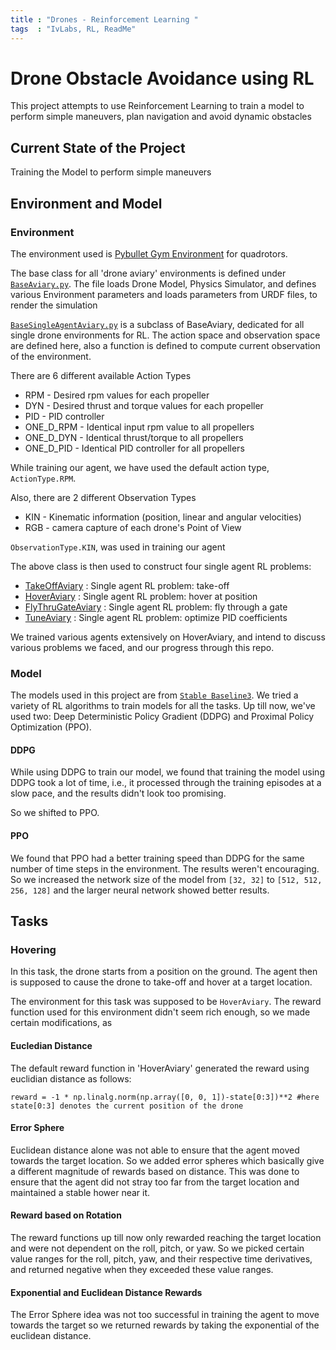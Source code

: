 ```yaml
---
title : "Drones - Reinforcement Learning "
tags  : "IvLabs, RL, ReadMe"
---
```


# Drone Obstacle Avoidance using RL

This project attempts to use Reinforcement Learning to train a model to perform simple maneuvers, plan navigation and avoid dynamic obstacles

## Current State of the Project

Training the Model to perform simple maneuvers

## Environment and Model

### Environment

The environment used is [Pybullet Gym Environment](https://github.com/utiasDSL/gym-pybullet-drones) for quadrotors.

The base class for all 'drone aviary' environments is defined under [``BaseAviary.py``](https://github.com/utiasDSL/gym-pybullet-drones/blob/master/gym_pybullet_drones/envs/BaseAviary.py).
The file loads Drone Model, Physics Simulator, and defines various Environment parameters and loads parameters from URDF files, to render the simulation

[``BaseSingleAgentAviary.py``](https://github.com/utiasDSL/gym-pybullet-drones/blob/master/gym_pybullet_drones/envs/single_agent_rl/BaseSingleAgentAviary.py) is a subclass of BaseAviary, dedicated for all single drone environments for RL. The action space and observation space are defined here, also a function is defined to compute current observation of the environment.

There are 6 different available Action Types
- RPM - Desired rpm values for each propeller
- DYN - Desired thrust and torque values for each propeller
- PID - PID controller
- ONE_D_RPM - Identical input rpm value to all propellers
- ONE_D_DYN - Identical thrust/torque to all propellers
- ONE_D_PID - Identical PID controller for all propellers

While training our agent, we have used the default action type, ``ActionType.RPM``.

Also, there are 2 different Observation Types
- KIN - Kinematic information (position, linear and angular velocities)
- RGB - camera capture of each drone's Point of View

``ObservationType.KIN``, was used in training our agent

The above class is then used to construct four single agent RL problems:
- [TakeOffAviary](https://github.com/utiasDSL/gym-pybullet-drones/blob/master/gym_pybullet_drones/envs/single_agent_rl/TakeoffAviary.py) : Single agent RL problem: take-off
- [HoverAviary](https://github.com/utiasDSL/gym-pybullet-drones/blob/master/gym_pybullet_drones/envs/single_agent_rl/HoverAviary.py) : Single agent RL problem: hover at position
- [FlyThruGateAviary](https://github.com/utiasDSL/gym-pybullet-drones/blob/master/gym_pybullet_drones/envs/single_agent_rl/FlyThruGateAviary.py) : Single agent RL problem: fly through a gate
- [TuneAviary](https://github.com/utiasDSL/gym-pybullet-drones/blob/master/gym_pybullet_drones/envs/single_agent_rl/TuneAviary.py) : Single agent RL problem: optimize PID coefficients

We trained various agents extensively on HoverAviary, and intend to discuss various problems we faced, and our progress through this repo.

### Model

The models used in this project are from [``Stable Baseline3``](https://stable-baselines3.readthedocs.io/en/master/). We tried a variety of RL algorithms to train models for all the tasks. Up till now, we've used two: Deep Deterministic Policy Gradient (DDPG) and Proximal Policy Optimization (PPO).

#### DDPG

While using DDPG to train our model, we found that training the model using DDPG took a lot of time, i.e., it processed through the training episodes at a slow pace, and the results didn't look too promising.



So we shifted to PPO.

#### PPO

We found that PPO had a better training speed than DDPG for the same number of time steps in the environment. The results weren't encouraging. So we increased the network size of the model from ``[32, 32]`` to ``[512, 512, 256, 128]`` and the larger neural network showed better results.

## Tasks

### Hovering

In this task, the drone starts from a position on the ground. The agent then is supposed to cause the drone to take-off and hover at a target location.

The environment for this task was supposed to be `HoverAviary`. The reward function used for this environment didn't seem rich enough, so we made certain modifications, as

#### Eucledian Distance

The default reward function in 'HoverAviary' generated the reward using euclidian distance as follows:

```python=
reward = -1 * np.linalg.norm(np.array([0, 0, 1])-state[0:3])**2 #here state[0:3] denotes the current position of the drone
```

#### Error Sphere

Euclidean distance alone was not able to ensure that the agent moved towards the target location. So we added error spheres which basically give a different magnitude of rewards based on distance. This was done to ensure that the agent did not stray too far from the target location and maintained a stable hower near it.

#### Reward based on Rotation

The reward functions up till now only rewarded reaching the target location and were not dependent on the roll, pitch, or yaw. So we picked certain value ranges for the roll, pitch, yaw, and their respective time derivatives, and returned negative when they exceeded these value ranges.

#### Exponential and Euclidean Distance Rewards

The Error Sphere idea was not too successful in training the agent to move towards the target so we returned rewards by taking the exponential of the euclidean distance.
